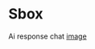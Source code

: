 # Sbox
Ai response chat
[image](https://raw.githubusercontent.com/wwwstawberrycom/Sbox/refs/heads/main/Sbox-logo.jpg)
